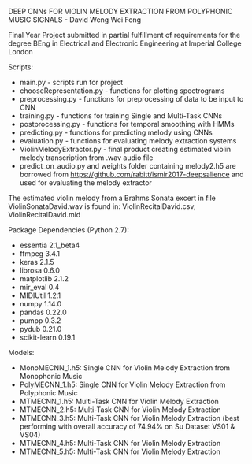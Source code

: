 DEEP CNNs FOR VIOLIN MELODY EXTRACTION FROM POLYPHONIC MUSIC SIGNALS  - David Weng Wei Fong

Final Year Project submitted in partial fulfillment of requirements for the degree
BEng in Electrical and Electronic Engineering at Imperial College London 

Scripts:
- main.py - scripts run for project
- chooseRepresentation.py - functions for plotting spectrograms
- preprocessing.py - functions for preprocessing of data to be input to CNN
- training.py - functions for training Single and Multi-Task CNNs
- postprocessing.py - functions for temporal smoothing with HMMs
- predicting.py - functions for predicting melody using CNNs
- evaluation.py - functions for evaluating melody extraction systems
- ViolinMelodyExtractor.py - final product creating estimated violin melody transcription from .wav audio file
- predict_on_audio.py and weights folder containing melody2.h5 are borrowed from 
https://github.com/rabitt/ismir2017-deepsalience and used for evaluating the melody extractor

The estimated violin melody from a Brahms Sonata excert in file ViolinSonataDavid.wav is found in:
ViolinRecitalDavid.csv, ViolinRecitalDavid.mid

Package Dependencies (Python 2.7):
- essentia 2.1_beta4
- ffmpeg 3.4.1
- keras 2.1.5 
- librosa 0.6.0
- matplotlib 2.1.2
- mir_eval 0.4
- MIDIUtil 1.2.1
- numpy 1.14.0
- pandas 0.22.0
- pumpp 0.3.2
- pydub 0.21.0
- scikit-learn 0.19.1

Models: 
- MonoMECNN_1.h5: Single CNN for Violin Melody Extraction from Monophonic Music
- PolyMECNN_1.h5: Single CNN for Violin Melody Extraction from Polyphonic Music
- MTMECNN_1.h5: Multi-Task CNN for Violin Melody Extraction
- MTMECNN_2.h5: Multi-Task CNN for Violin Melody Extraction
- MTMECNN_3.h5: Multi-Task CNN for Violin Melody Extraction (best performing with overall accuracy of 74.94% on Su Dataset VS01 & VS04) 
- MTMECNN_4.h5: Multi-Task CNN for Violin Melody Extraction
- MTMECNN_5.h5: Multi-Task CNN for Violin Melody Extraction

